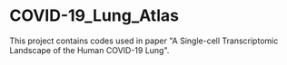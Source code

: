 # COVID-19_Lung_Atlas
This project contains codes used in paper "A Single-cell Transcriptomic Landscape of the Human COVID-19 Lung".
